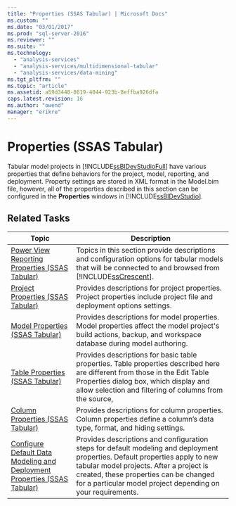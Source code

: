 ```yaml
---
title: "Properties (SSAS Tabular) | Microsoft Docs"
ms.custom: ""
ms.date: "03/01/2017"
ms.prod: "sql-server-2016"
ms.reviewer: ""
ms.suite: ""
ms.technology: 
  - "analysis-services"
  - "analysis-services/multidimensional-tabular"
  - "analysis-services/data-mining"
ms.tgt_pltfrm: ""
ms.topic: "article"
ms.assetid: a59d3448-8619-4044-923b-8effba926dfa
caps.latest.revision: 16
ms.author: "owend"
manager: "erikre"
---
```

# Properties (SSAS Tabular)
  Tabular model projects in [!INCLUDE[ssBIDevStudioFull](../../analysis-services/includes/ssbidevstudiofull-md.md)] have various properties that define behaviors for the project, model, reporting, and deployment. Property settings are stored in XML format in the Model.bim file, however, all of the properties described in this section can be configured in the **Properties** windows in [!INCLUDE[ssBIDevStudio](../../analysis-services/includes/ssbidevstudio-md.md)].  
  
## Related Tasks  
  
|Topic|Description|  
|-----------|-----------------|  
|[Power View Reporting Properties &#40;SSAS Tabular&#41;](../../analysis-services/tabular-models/power-view-reporting-properties-ssas-tabular.md)|Topics in this section provide descriptions and configuration options for tabular models that will be connected to and browsed from [!INCLUDE[ssCrescent](../../analysis-services/includes/sscrescent-md.md)].|  
|[Project Properties &#40;SSAS Tabular&#41;](../../analysis-services/tabular-models/project-properties-ssas-tabular.md)|Provides descriptions for project properties. Project properties include project file and deployment options settings.|  
|[Model Properties &#40;SSAS Tabular&#41;](../../analysis-services/tabular-models/model-properties-ssas-tabular.md)|Provides descriptions for model properties. Model properties affect the model project's build actions, backup, and workspace database during model authoring.|  
|[Table Properties &#40;SSAS Tabular&#41;](../../analysis-services/tabular-models/table-properties-ssas-tabular.md)|Provides descriptions for basic table properties. Table properties described here are different from those in the Edit Table Properties dialog box, which display and allow selection and filtering of columns from the source,|  
|[Column Properties &#40;SSAS Tabular&#41;](../../analysis-services/tabular-models/column-properties-ssas-tabular.md)|Provides descriptions for column properties. Column properties define a column’s data type, format, and hiding settings.|  
|[Configure Default Data Modeling and Deployment Properties &#40;SSAS Tabular&#41;](../../analysis-services/tabular-models/configure-default-data-modeling-and-deployment-properties-ssas-tabular.md)|Provides descriptions and configuration steps for default modeling and deployment properties. Default properties apply to new tabular model projects. After a project is created, these properties can be changed for a particular model project depending on your requirements.|  
  
  